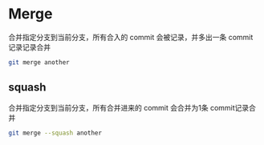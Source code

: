 # Merge

合并指定分支到当前分支，所有合入的 commit 会被记录，并多出一条 commit 记录记录合并 <Tag text="TODO" />



```bash
git merge another
```

## squash

合并指定分支到当前分支，所有合并进来的 commit 会合并为1条 commit记录合并 <Tag text="TODO" />



```bash
git merge --squash another
```

